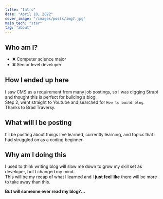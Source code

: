 ```yaml
---
title: "Intro"
date: "April 10, 2022"
cover_image: "/images/posts/img7.jpg"
main_tech: "star"
tag: "about"
---
```


## Who am I?

- ❌ Computer science major
- ❌ Senior level developer

## How I ended up here

I saw CMS as a requirement from many job postings, so I was digging Strapi and thought this is perfect for building a blog.<br/>
Step 2, went straight to Youtube and searched for `How to build blog`. Thanks to Brad Traversy.

## What will I be posting

I'll be posting about things I've learned, currently learning, and topics that I had struggled on as a coding beginner.

## Why am I doing this

I used to think writing blog will slow me down to grow my skill set as developer, but I changed my mind. <br/>
This will be my recap of what I learned and I **just feel like** there will be more to take away than this.

**But will someone ever read my blog?...**
